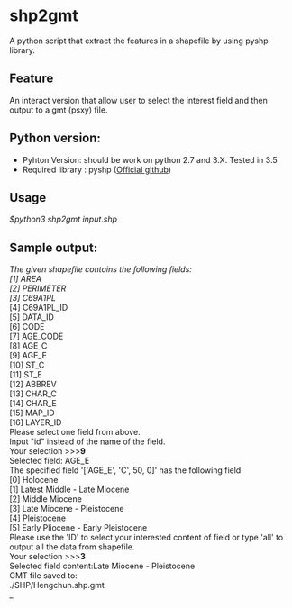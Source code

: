 # shp2gmt
A python script that extract the features in a shapefile by using pyshp library.
## Feature
An interact version that allow user to select the interest field and then output to a gmt (psxy) file.
## Python version:
* Pyhton Version: should be work on python 2.7 and 3.X. Tested in 3.5  
* Required library : pyshp ([Official github](https://github.com/GeospatialPython/pyshp))
## Usage
_$python3 shp2gmt input.shp_
## Sample output:
_The given shapefile contains the following fields:  
[1] AREA  
[2] PERIMETER  
[3] C69A1PL_  
[4] C69A1PL_ID  
[5] DATA_ID  
[6] CODE  
[7] AGE_CODE  
[8] AGE_C  
[9] AGE_E  
[10] ST_C  
[11] ST_E  
[12] ABBREV  
[13] CHAR_C  
[14] CHAR_E  
[15] MAP_ID  
[16] LAYER_ID  
Please select one field from above.  
Input "id" instead of the name of the field.  
Your selection >>>__9__   
Selected field: AGE_E  
The specified field '['AGE_E', 'C', 50, 0]' has the following field  
[0] Holocene  
[1] Latest Middle - Late Miocene  
[2] Middle Miocene  
[3] Late Miocene - Pleistocene  
[4] Pleistocene  
[5] Early Pliocene - Early Pleistocene  
Please use the 'ID' to select your interested content of field or type 'all' to output all the data from shapefile.  
Your selection >>>__3__  
Selected field content:Late Miocene - Pleistocene  
GMT file saved to:  
./SHP/Hengchun.shp.gmt  
_
